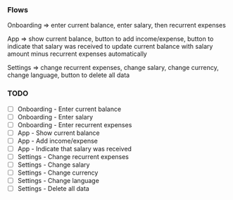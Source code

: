 ### Flows 

Onboarding => enter current balance, enter salary, then recurrent expenses

App => show current balance, button to add income/expense, button to indicate that salary was received to update current balance with salary amount minus recurrent expenses automatically

Settings => change recurrent expenses, change salary, change currency, change language, button to delete all data
 
### TODO 

- [ ] Onboarding - Enter current balance
- [ ] Onboarding - Enter salary
- [ ] Onboarding - Enter recurrent expenses
- [ ] App - Show current balance
- [ ] App - Add income/expense
- [ ] App - Indicate that salary was received
- [ ] Settings - Change recurrent expenses
- [ ] Settings - Change salary
- [ ] Settings - Change currency
- [ ] Settings - Change language
- [ ] Settings - Delete all data
